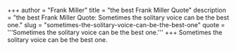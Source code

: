+++
author = "Frank Miller"
title = "the best Frank Miller Quote"
description = "the best Frank Miller Quote: Sometimes the solitary voice can be the best one."
slug = "sometimes-the-solitary-voice-can-be-the-best-one"
quote = '''Sometimes the solitary voice can be the best one.'''
+++
Sometimes the solitary voice can be the best one.

